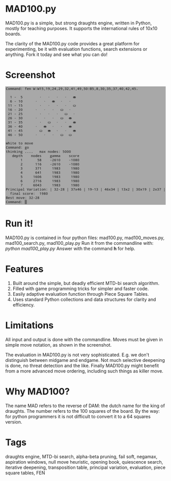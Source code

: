 
MAD100.py
=========
MAD100.py is a simple, but strong draughts engine, written in Python, mostly for teaching purposes.
It supports the international rules of 10x10 boards.

The clarity of the MAD100.py code provides a great platform for experimenting, be it with evaluation functions, search extensions or anything. Fork it today and see what you can do!

Screenshot
==========

![MAD100 in action](images/mad100_in_action.png)

Run it!
=======
MAD100.py is contained in four python files: mad100.py, mad100_moves.py, mad100_search.py, mad100_play.py 
Run it from the commandline with: *python mad100_play.py*
Answer with the command **h** for help.

Features
========
1. Built around the simple, but deadly efficient MTD-bi search algorithm.
2. Filled with game programming tricks for simpler and faster code.
3. Easily adaptive evaluation function through Piece Square Tables.
4. Uses standard Python collections and data structures for clarity and efficiency.

Limitations
===========
All input and output is done with the commandline.
Moves must be given in simple move notation, as shown in the screenshot.

The evaluation in MAD100.py is not very sophisticated. E.g. we don't distinguish between midgame and endgame. Not much selective deepening is done, no threat detection and the like. Finally MAD100.py might benefit from a more advanced move ordering, including such things as killer move.

Why MAD100?
===========
The name MAD refers to the reverse of DAM: the dutch name for the king of draughts. 
The number refers to the 100 squares of the board.
By the way: for python programmers it is not difficult to convert it to a 64 squares version.

Tags
====
draughts engine, MTD-bi search, alpha-beta pruning, fail soft, negamax, aspiration windows, null move heuristic,  opening book, quiescence search, iterative deepening, transposition table, principal variation, evaluation, piece square tables, FEN
